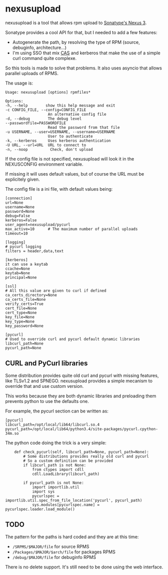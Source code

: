 #  nexusupload
  
nexusupload is a tool that allows rpm upload to [Sonatype's Nexus 3](https://www.sonatype.com/nexus-repository-oss).

Sonatype provides a cool API for that, but I needed to add a few features:

 - Autogenerate the path, by resolving the type of RPM (source, debuginfo, architecture...)
 - I'm using SSO that mix [CAS](https://www.apereo.org/projects/cas) and kerberos that make the use of a simple curl command quite complexe.

So this tools is made to solve that problems. It also uses asyncio that allows parallel uploads of RPMS.

The usage is:

```
Usage: nexusupload [options] rpmfiles*

Options:
-h, --help        show this help message and exit
-c CONFIG_FILE, --config=CONFIG_FILE
                   An alternative config file
-d, --debug        The debug level
--passwordfile=PASSWORDFILE
                   Read the password from that file
-u USERNAME, --user=USERNAME, --username=USERNAME
                   User to authenticate
-k, --kerberos     Uses kerberos authentication
-U URL, --url=URL  URL to connect to
-n, --noop          Check, don't upload
```

If the config file is not specified, nexusupload will look it in the NEXUSCONFIG environment variable.

If missing it will uses default values, but of course the URL must be explicitely given.

The config file is a ini file, with default values being:

```
[connection]
url=None
username=None
password=None
debug=False
kerberos=False
user_agent=nexusupload/pycurl
max_active=10      # The maximum number of parallel uploads
timeout=10

[logging]
# pycurl logging
filters = header,data,text

[kerberos]
it can use a keytab
ccache=None
keytab=None
principal=None

[ssl]
# All this value are given to curl if defined
ca_certs_directory=None
ca_certs_file=None
verify_certs=True
cert_file=None
cert_type=None
key_file=None
key_type=None
key_password=None

[pycurl]
# Used to override curl and pycurl default dynamic libraries
libcurl_path=None
pycurl_path=None
```

## CURL and PyCurl libraries

Some distribution provides quite old curl and pycurl with missing features, like TLSv1.2 and 
SPNEGO. nexusupload provides a simple mecanism to override that and use custom version.

This works because they are both dynamic libraries and preloading them prevents python to use 
the defaults one.

For example, the pycurl section can be written as:
```
[pycurl]
libcurl_path=/opt/local/lib64/libcurl.so.4
pycurl_path=/opt/local/lib64/python3.4/site-packages/pycurl.cpython-34m.so
```

The python code doing the trick is a very simple:
```
    def check_pycurl(self, libcurl_path=None, pycurl_path=None):
        # Some distributions provides really old curl and pycurl
        # So a custom definition can be provided
        if libcurl_path is not None:
            from ctypes import cdll
            cdll.LoadLibrary(libcurl_path)

        if pycurl_path is not None:
            import importlib.util
            import sys
            pycurlspec = importlib.util.spec_from_file_location('pycurl', pycurl_path)
            sys.modules[pycurlspec.name] = pycurlspec.loader.load_module()
```

## TODO

The pattern for the paths is hard coded and they are at this time:
 - `/SRPMS/$MAJOR/file` for source RPMS
 - `/Packages/$MAJOR/$arch/file` for packages RPMS
 - `/debug/$MAJOR/file` for debuginfo RPMS
 
 There is no delete support. It's still need to be done using the web interface.
 